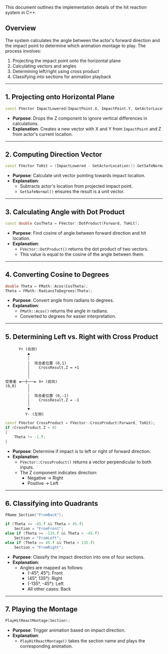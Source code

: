 This document outlines the implementation details of the hit reaction system in C++.

## Overview

The system calculates the angle between the actor's forward direction and the impact point to determine which animation montage to play. The process involves:

1. Projecting the impact point onto the horizontal plane
2. Calculating vectors and angles
3. Determining left/right using cross product
4. Classifying into sections for animation playback

---

## 1. Projecting onto Horizontal Plane

```cpp
const FVector ImpactLowered(ImpactPoint.X, ImpactPoint.Y, GetActorLocation().Z);
```

- **Purpose**: Drops the Z component to ignore vertical differences in calculations.
- **Explanation**: Creates a new vector with X and Y from `ImpactPoint` and Z from actor's current location.

---
## 2. Computing Direction Vector

```cpp
const FVector ToHit = (ImpactLowered - GetActorLocation()).GetSafeNormal();
```

- **Purpose**: Calculate unit vector pointing towards impact location.
- **Explanation**:
    - Subtracts actor's location from projected impact point.
    - `GetSafeNormal()` ensures the result is a unit vector.

---

## 3. Calculating Angle with Dot Product

```cpp
const double CosTheta = FVector::DotProduct(Forward, ToHit);
```

- **Purpose**: Find cosine of angle between forward direction and hit location.
- **Explanation**:
    - `FVector::DotProduct()` returns the dot product of two vectors.
    - This value is equal to the cosine of the angle between them.

---

## 4. Converting Cosine to Degrees

```cpp
double Theta = FMath::Acos(CosTheta);
Theta = FMath::RadiansToDegrees(Theta);
```

- **Purpose**: Convert angle from radians to degrees.
- **Explanation**:
    - `FMath::Acos()` returns the angle in radians.
    - Converted to degrees for easier interpretation.

---

## 5. Determining Left vs. Right with Cross Product

```
      Y+ (右侧)
          ▲
          │
          │  攻击者位置 (0,1)
          │    CrossResult.Z = +1
          │
          │
受害者 ◄──┼───► X+ (前向)
(0,0)     │
          │
          │  攻击者位置 (0,-1)
          │    CrossResult.Z = -1
          │
          ▼
         Y- (左侧)
```

```cpp
const FVector CrossProduct = FVector::CrossProduct(Forward, ToHit);
if (CrossProduct.Z < 0)
{
    Theta *= -1.f;
}
```

- **Purpose**: Determine if impact is to left or right of forward direction.
- **Explanation**:
    - `FVector::CrossProduct()` returns a vector perpendicular to both inputs.
    - The Z component indicates direction:
        - Negative → Right
        - Positive → Left

---

## 6. Classifying into Quadrants

```cpp
FName Section("FromBack");

if (Theta >= -45.f && Theta < 45.f)
    Section = "FromFront";
else if (Theta >= -135.f && Theta < -45.f)
    Section = "FromLeft";
else if (Theta >= 45.f && Theta < 135.f)
    Section = "FromRight";
```

- **Purpose**: Classify the impact direction into one of four sections.
- **Explanation**:
    - Angles are mapped as follows:
        - (-45°, 45°): Front
        - (45°, 135°): Right
        - (-135°, -45°): Left
        - All other cases: Back

---

## 7. Playing the Montage

```cpp
PlayHitReactMontage(Section);
```

- **Purpose**: Trigger animation based on impact direction.
- **Explanation**:
    - `PlayHitReactMontage()` takes the section name and plays the corresponding animation.